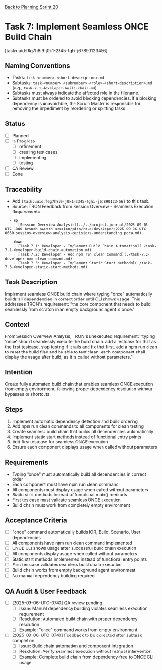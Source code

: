 [Back to Planning Sprint 20](./planning-2025-09-06-UTC-0730.md)

# Task 7: Implement Seamless ONCE Build Chain
[task:uuid:f6g7h8i9-j0k1-2345-fghi-j67890123456]

## Naming Conventions
- Tasks: `task-<number>-<short-description>.md`
- Subtasks: `task-<number>.<subnumber>-<role>-<short-description>.md` (e.g., `task-7.1-developer-build-chain.md`)
- Subtasks must always indicate the affected role in the filename.
- Subtasks must be ordered to avoid blocking dependencies. If a blocking dependency is unavoidable, the Scrum Master is responsible for removing the impediment by reordering or splitting tasks.

## Status
- [ ] Planned
- [ ] In Progress
  - [ ] refinement
  - [ ] creating test cases
  - [ ] implementing
  - [ ] testing
- [ ] QA Review
- [ ] Done

## Traceability
- Add `[task:uuid:f6g7h8i9-j0k1-2345-fghi-j67890123456]` to this task.
- Source: TRON Feedback from Session Overview - Seamless Execution Requirements
```
  - up
    - [Session Overview Analysis](../../project.journal/2025-09-05-UTC-1300-branch-switch-session/pdca/role/developer/2025-09-06-UTC-0650-session-overview-analysis-decisions-understanding.pdca.md)
```
```
  - down
    - [Task 7.1: Developer - Implement Build Chain Automation](./task-7.1-developer-build-chain-automation.md)
    - [Task 7.2: Developer - Add npm run clean Command](./task-7.2-developer-npm-clean-command.md)
    - [Task 7.3: Developer - Implement Static Start Methods](./task-7.3-developer-static-start-methods.md)
```

## Task Description
Implement seamless ONCE build chain where typing "once" automatically builds all dependencies in correct order until CLI shows usage. This addresses TRON's requirement: "the core component that needs to build seamlessly from scratch in an empty background agent is once."

## Context
From Session Overview Analysis, TRON's unexecuted requirement:
"typing 'once' should seamlessly execute the build chain. add a testcase for that as the first testcase. stop testing if it fails and fix that first. add a npm run clean to reset the build files and be able to test clean. each component shall display the usage after build, as it is called without parameters."

## Intention
Create fully automated build chain that enables seamless ONCE execution from empty environment, following proper dependency resolution without bypasses or shortcuts.

## Steps
1. Implement automatic dependency detection and build ordering
2. Add npm run clean commands to all components for clean testing
3. Create seamless build chain that builds all dependencies automatically
4. Implement static start methods instead of functional entry points
5. Add first testcase for seamless ONCE execution
6. Ensure each component displays usage when called without parameters

## Requirements
- Typing "once" must automatically build all dependencies in correct order
- Each component must have npm run clean command
- All components must display usage when called without parameters
- Static start methods instead of functional main() methods
- First testcase must validate seamless ONCE execution
- Build chain must work from completely empty environment

## Acceptance Criteria
- [ ] "once" command automatically builds IOR, Build, Scenario, User dependencies
- [ ] All components have npm run clean command implemented
- [ ] ONCE CLI shows usage after successful build chain execution
- [ ] All components display usage when called without parameters
- [ ] Static start methods implemented instead of functional entry points
- [ ] First testcase validates seamless build chain execution
- [ ] Build chain works from empty background agent environment
- [ ] No manual dependency building required

## QA Audit & User Feedback
- [ ] [2025-09-06-UTC-0740] QA review pending.
  - [ ] Issue: Manual dependency building violates seamless execution requirement
  - [ ] Resolution: Automated build chain with proper dependency resolution
  - [ ] Example: "once" command works from empty environment
- [ ] [2025-09-06-UTC-0740] Feedback to be collected after subtask completion.
  - [ ] Issue: Build chain automation and component integration
  - [ ] Resolution: Verify seamless execution without manual intervention
  - [ ] Example: Complete build chain from dependency-free to ONCE CLI usage